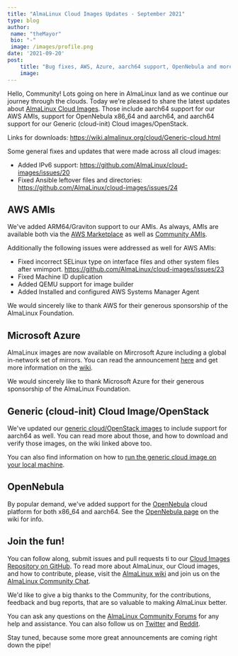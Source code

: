 ```yaml
---
title: "AlmaLinux Cloud Images Updates - September 2021"
type: blog
author: 
 name: "theMayor"
 bio: "-"
 image: /images/profile.png
date: '2021-09-20'
post:
    title: "Bug fixes, AWS, Azure, aarch64 support, OpenNebula and more!"
    image: 
---
```


Hello, Community! Lots going on here in AlmaLinux land as we continue our journey through the clouds. Today we're pleased to share the latest updates about [AlmaLinux Cloud Images](https://github.com/AlmaLinux/cloud-images). Those include aarch64 support for our AWS AMIs, support for OpenNebula x86_64 and aarch64, and aarch64 support for our Generic (cloud-init) Cloud images/OpenStack.

Links for downloads: https://wiki.almalinux.org/cloud/Generic-cloud.html

Some general fixes and updates that were made across all cloud images:

- Added IPv6 support: https://github.com/AlmaLinux/cloud-images/issues/20
- Fixed Ansible leftover files and directories: https://github.com/AlmaLinux/cloud-images/issues/24

## AWS AMIs

We've added ARM64/Graviton support to our AMIs. As always, AMIs are available both via the [AWS Marketplace](https://aws.amazon.com/marketplace/pp/prodview-zgsymdwitnxmm) as well as [Community AMIs](https://wiki.almalinux.org/cloud/AWS.html#community-amis).

Additionally the following issues were addressed as well for AWS AMIs:

- Fixed incorrect SELinux type on interface files and other system files after vmimport. https://github.com/AlmaLinux/cloud-images/issues/23
- Fixed Machine ID duplication
- Added QEMU support for image builder
- Added Installed and configured AWS Systems Manager Agent

We would sincerely like to thank AWS for their generous sponsorship of the AlmaLinux Foundation.

## Microsoft Azure

AlmaLinux images are now available on Mircrosoft Azure including a global in-network set of mirrors. You can read the announcement [here](https://almalinux.org/blog/almalinux-now-available-on-microsoft-azure-azure-sponsors-almalinux/) and get more information on the [wiki](https://wiki.almalinux.org/cloud/Azure.html).

We would sincerely like to thank Microsoft Azure for their generous sponsorship of the AlmaLinux Foundation.

## Generic (cloud-init) Cloud Image/OpenStack

We've updated our [generic cloud/OpenStack images](https://wiki.almalinux.org/cloud/Generic-cloud.html) to include support for aarch64 as well. You can read more about those, and how to download and verify those images, on the wiki linked above too.

You can also find information on how to [run the generic cloud image on your local machine](https://wiki.almalinux.org/cloud/Generic-cloud-on-local.html).

## OpenNebula

By popular demand, we've added support for the [OpenNebula](https://opennebula.io/) cloud platform for both x86_64 and aarch64. See the [OpenNebula page](https://wiki.almalinux.org/cloud/OpenNebula.html) on the wiki for info.

## Join the fun!

You can follow along, submit issues and pull requests ti to our [Cloud Images Repository on GitHub](https://github.com/AlmaLinux/cloud-images). To read more about AlmaLinux, our Cloud images, and how to contribute, please, visit the [AlmaLinux wiki](https://wiki.almalinux.org/) and join us on the [AlmaLinux Community Chat](https://chat.almalinux.org/).

We'd like to give a big thanks to the Community, for the contributions, feedback and bug reports, that are so valuable to making AlmaLinux better.

You can ask any questions on the [AlmaLinux Community Forums](https://forums.almalinux.org/) for any help and assistance. You can also follow us on [Twitter](https://twitter.com/almalinux) and [Reddit](https://reddit.com/r/AlmaLinux).

Stay tuned, because some more great announcements are coming right down the pipe!